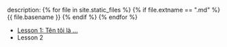 description: {% for file in site.static_files %} {% if file.extname == ".md" %} {{ file.basename }} {% endif %} {% endfor %}
* [Lesson 1: Tên tôi là ...](https://teacher-viet.github.io/level1/lesson1/lesson1.htm)
* Lesson 2
